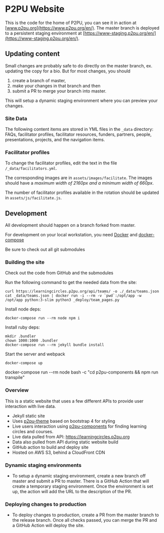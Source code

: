 # P2PU Website

This is the code for the home of P2PU, you can see it in action at [www.p2pu.org](https://www.p2pu.org/en/). The master branch is deployed to a persistent staging environment at [https://www-staging.p2pu.org/en/](https://www-staging.p2pu.org/en/).

## Updating content

Small changes are probably safe to do directly on the master branch, ex. updating the copy for a bio. But for most changes, you should

1. create a branch of master, 
1. make your changes in that branch and then 
1. submit a PR to merge your branch into master. 

This will setup a dynamic staging environment where you can preview your changes.

### Site Data
The following content items are stored in YML files in the `_data` directory: FAQs, facilitator profiles, facilitator resources, funders, partners, people, presentations, projects, and the navigation items.

### Facilitator profiles
To change the facilitator profiles, edit the text in the file `/_data/facilitators.yml`.

The corresponding images are in `assets/images/facilitate`. The images should have a *maximum width of 2160px and a minimum width of 660px*.

The number of facilitator profiles available in the rotation should be updated in `assets/js/facilitate.js`.

## Development

All development should happen on a branch forked from master.

For development on your local workstation, you need [Docker](https://docs.docker.com/get-docker/) and [docker-compose](https://docs.docker.com/compose/install/)

Be sure to check out all git submodules

### Building the site

Check out the code from GitHub and the submodules
> 

Run the following command to get the needed data from the site:
```
curl https://learningcircles.p2pu.org/api/teams/ -o ./_data/teams.json
cat _data/teams.json | docker run -i --rm -v `pwd`:/opt/app -w /opt/app python:3-slim python3 _deploy/team_pages.py
```

Install node deps:

```
docker-compose run --rm node npm i
```

Install ruby deps:

```
mkdir .bundler
chown 1000:1000 .bundler
docker-compose run --rm jekyll bundle install
```

Start the server and webpack
```
docker-compose up
```

   docker-compose run --rm node bash -c "cd p2pu-components && npm run transpile"

### Overview

This is a static website that uses a few different APIs to provide user interaction with live data.

- Jekyll static site
- Uses [p2pu-theme](https://github.com/p2pu/p2pu-theme) based on bootstrap 4 for styling
- Live users interaction using [p2pu-components](https://github.com/p2pu/p2pu-components/) for finding learning circles and courses.
- Live data pulled from API: https://learningcircles.p2pu.org
- Data also pulled from API during static website build
- GitHub action to build and deploy site
- Hosted on AWS S3, behind a CloudFront CDN

### Dynamic staging environments

- To setup a dynamic staging environment, create a new branch off master and submit a PR to master. There is a GitHub Action that will create a temporary staging environment. Once the environment is set up, the action will add the URL to the description of the PR.

### Deploying changes to production

- To deploy changes to production, create a PR from the master branch to the release branch. Once all checks passed, you can merge the PR and a GitHub Action will deploy the site.

